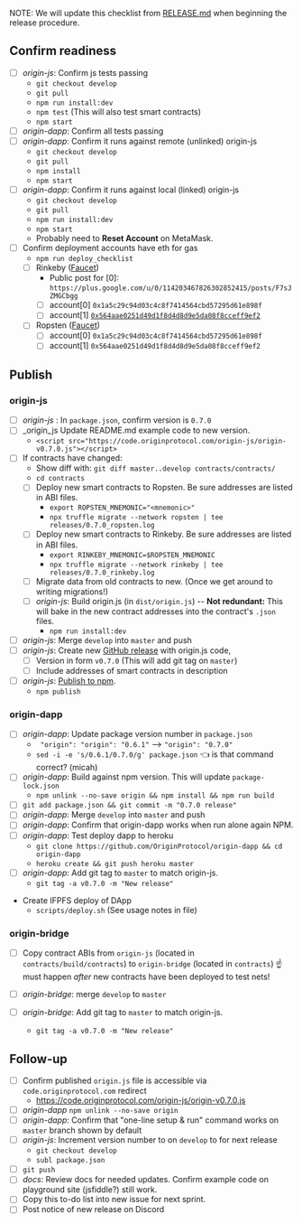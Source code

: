 NOTE: We will update this checklist from [RELEASE.md](https://github.com/OriginProtocol/origin-js/blob/develop/RELEASE.md) when beginning the release procedure. 

## Confirm readiness
- [ ] _origin-js_: Confirm js tests passing
  - `git checkout develop`
  - `git pull`
  - `npm run install:dev`
  - `npm test` (This will also test smart contracts)
  - `npm start`
- [ ] _origin-dapp_: Confirm all tests passing
- [ ] _origin-dapp_: Confirm it runs against remote (unlinked) origin-js
  - `git checkout develop`
  - `git pull`
  - `npm install`
  - `npm start`
- [ ] _origin-dapp_: Confirm it runs against local (linked) origin-js
  - `git checkout develop`
  - `git pull`
  - `npm run install:dev`
  - `npm start`
  - Probably need to **Reset Account** on MetaMask. 
- [ ] Confirm deployment accounts have eth for gas
  - `npm run deploy_checklist`
  - [ ] Rinkeby ([Faucet](https://faucet.rinkeby.io/)) 
    - Public post for [0]: `https://plus.google.com/u/0/114203467826302852415/posts/F7sJZMGCbgg`
    - [ ] account[0] `0x1a5c29c94d03c4c8f7414564cbd57295d61e898f`
    - [ ] account[1] [`0x564aae0251d49d1f8d4d8d9e5da08f8cceff9ef2`](https://rinkeby.etherscan.io/address/0x564aae0251d49d1f8d4d8d9e5da08f8cceff9ef2)
  - [ ] Ropsten ([Faucet](https://faucet.metamask.io/))
    - [ ] account[0] `0x1a5c29c94d03c4c8f7414564cbd57295d61e898f`
    - [ ] account[1] `0x564aae0251d49d1f8d4d8d9e5da08f8cceff9ef2`

## Publish
### origin-js
- [ ] _origin-js_ : In `package.json`, confirm version is `0.7.0`
- [ ] _origin_js Update README.md example code to new version.
  - `<script src="https://code.originprotocol.com/origin-js/origin-v0.7.0.js"></script>`
- [ ] If contracts have changed:
  - Show diff with: `git diff master..develop contracts/contracts/`  
  - `cd contracts`
  - [ ] Deploy new smart contracts to Ropsten. Be sure addresses are listed in ABI files. 
    - `export ROPSTEN_MNEMONIC="<mnemonic>"`
    - `npx truffle migrate --network ropsten | tee releases/0.7.0_ropsten.log`
  - [ ] Deploy new smart contracts to Rinkeby.  Be sure addresses are listed in ABI files. 
    - `export RINKEBY_MNEMONIC=$ROPSTEN_MNEMONIC`
    - `npx truffle migrate --network rinkeby | tee releases/0.7.0_rinkeby.log`
  - [ ] Migrate data from old contracts to new. (Once we get around to writing migrations!)
  - [ ] _origin-js_: Build origin.js (in `dist/origin.js`) -- **Not redundant:** This will bake in the new contract addresses into the contract's `.json` files. 
    - `npm run install:dev`
- [ ] _origin-js_: Merge `develop` into `master` and push
- [ ] _origin-js_: Create new [GitHub release](https://github.com/OriginProtocol/origin-js/releases) with origin.js code,
  - [ ] Version in form `v0.7.0` (This will add git tag on `master`)
  - [ ] Include addresses of smart contracts in description
- [ ] _origin-js_: [Publish to npm](https://docs.npmjs.com/cli/publish). 
  - `npm publish`
### origin-dapp
- [ ] _origin-dapp_: Update package version number in `package.json`
  -   ` "origin": "origin": "0.6.1"` --> `"origin": "0.7.0"`
  - `sed -i -e 's/0.6.1/0.7.0/g' package.json` 👈 is that command correct? (micah)
- [ ] _origin-dapp_: Build against npm version. This will update `package-lock.json`
  - `npm unlink --no-save origin && npm install && npm run build`
- [ ] `git add package.json && git commit -m "0.7.0 release"`
- [ ] _origin-dapp_: Merge `develop` into `master` and push
- [ ] _origin-dapp_: Confirm that origin-dapp works when run alone again NPM. 
- [ ] _origin-dapp_: Test deploy dapp to heroku
  - `git clone https://github.com/OriginProtocol/origin-dapp && cd origin-dapp`
  - `heroku create && git push heroku master`
- [ ] _origin-dapp_: Add git tag to `master` to match origin-js.
  - `git tag -a v0.7.0 -m "New release"`
- Create IFPFS deploy of DApp
  - `scripts/deploy.sh` (See usage notes in file)

### origin-bridge
- [ ] Copy contract ABIs from `origin-js` (located in `contracts/build/contracts`) to `origin-bridge` (located in `contracts`)
☝️ must happen *after* new contracts have been deployed to test nets!

- [ ] _origin-bridge_: merge `develop` to `master`
- [ ] _origin-bridge_: Add git tag to `master` to match origin-js.
  - `git tag -a v0.7.0 -m "New release"`

## Follow-up
- [ ] Confirm published `origin.js` file is accessible via `code.originprotocol.com` redirect
  - https://code.originprotocol.com/origin-js/origin-v0.7.0.js
- [ ] _origin-dapp_ `npm unlink --no-save origin`
- [ ] _origin-dapp_: Confirm that "one-line setup & run" command works on `master` branch shown by default
- [ ] _origin-js_: Increment version number to  on `develop` to for next release
  - `git checkout develop`
  - `subl package.json`
- [ ] `git push`
- [ ] _docs_: Review docs for needed updates. Confirm example code on playground site (jsfiddle?) still work.
- [ ] Copy this to-do list into new issue for next sprint.
- [ ] Post notice of new release on Discord
